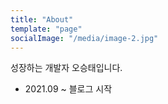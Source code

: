 ```yaml
---
title: "About"
template: "page"
socialImage: "/media/image-2.jpg"
---
```


성장하는 개발자 오승태입니다.

- 2021.09 ~     블로그 시작
